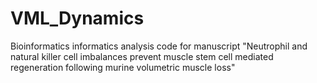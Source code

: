 # VML_Dynamics
Bioinformatics informatics analysis code for manuscript "Neutrophil and natural killer cell imbalances prevent muscle stem cell mediated regeneration following murine volumetric muscle loss"

